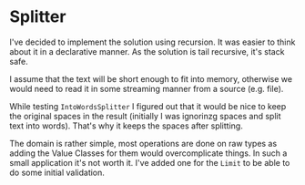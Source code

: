 # Splitter

I've decided to implement the solution using recursion. It was easier to think about it in a declarative manner. As the solution is tail recursive, it's stack safe.

I assume that the text will be short enough to fit into memory, otherwise we would need to read it in some streaming manner from a source (e.g. file).

While testing `IntoWordsSplitter` I figured out that it would be nice to keep the original spaces in the result (initially I was ignorinzg spaces and split text into words). That's why it keeps the spaces after splitting.

The domain is rather simple, most operations are done on raw types as adding the Value Classes for them would overcomplicate things. In such a small application it's not worth it. I've added one for the `Limit` to be able to do some initial validation.